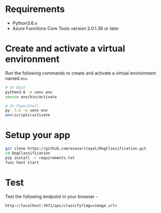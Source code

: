 # Requirements

- Python3.6.x
- Azure Functions Core Tools version 2.0.1.38 or later

# Create and activate a virtual environment

Run the following commands to create and activate a virtual environment named `env`.

```bash
# In Bash
python3.6 -m venv env
source env/bin/activate

# In PowerShell
py -3.6 -m venv env
env\scripts\activate
```

# Setup your app

```bash
git clone https://github.com/asavaritayal/DogClassification.git
cd DogClassification
pip install -r requirements.txt
func host start
```

# Test

Test the following endpoint in your browser - 

```
http://localhost:7071/api/classify?img=<image_url>
```

